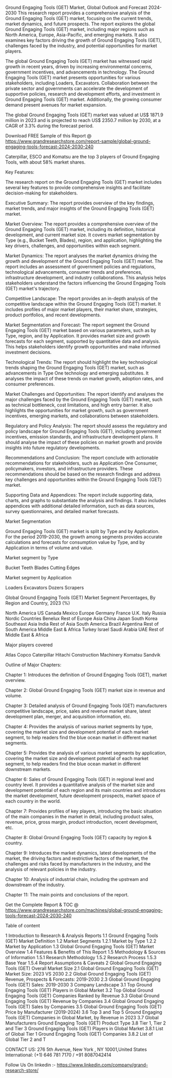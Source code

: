 Ground Engaging Tools (GET) Market, Global Outlook and Forecast 2024-2030
This research report provides a comprehensive analysis of the Ground Engaging Tools (GET) market, focusing on the current trends, market dynamics, and future prospects. The report explores the global Ground Engaging Tools (GET) market, including major regions such as North America, Europe, Asia-Pacific, and emerging markets. It also examines key factors driving the growth of Ground Engaging Tools (GET), challenges faced by the industry, and potential opportunities for market players.

The global Ground Engaging Tools (GET) market has witnessed rapid growth in recent years, driven by increasing environmental concerns, government incentives, and advancements in technology. The Ground Engaging Tools (GET) market presents opportunities for various stakeholders, including Loaders, Excavators. Collaboration between the private sector and governments can accelerate the development of supportive policies, research and development efforts, and investment in Ground Engaging Tools (GET) market. Additionally, the growing consumer demand present avenues for market expansion.

The global Ground Engaging Tools (GET) market was valued at US$ 1871.9 million in 2023 and is projected to reach US$ 2350.7 million by 2030, at a CAGR of 3.3% during the forecast period.

Download FREE Sample of this Report @ https://www.grandresearchstore.com/report-sample/global-ground-engaging-tools-forecast-2024-2030-240


Caterpillar, ESCO and Komatsu are the top 3 players of Ground Engaging Tools, with about 58% market shares.

Key Features:

The research report on the Ground Engaging Tools (GET) market includes several key features to provide comprehensive insights and facilitate decision-making for stakeholders.

Executive Summary: The report provides overview of the key findings, market trends, and major insights of the Ground Engaging Tools (GET) market.

Market Overview: The report provides a comprehensive overview of the Ground Engaging Tools (GET) market, including its definition, historical development, and current market size. It covers market segmentation by Type (e.g., Bucket Teeth, Blades), region, and application, highlighting the key drivers, challenges, and opportunities within each segment.

Market Dynamics: The report analyses the market dynamics driving the growth and development of the Ground Engaging Tools (GET) market. The report includes an assessment of government policies and regulations, technological advancements, consumer trends and preferences, infrastructure development, and industry collaborations. This analysis helps stakeholders understand the factors influencing the Ground Engaging Tools (GET) market's trajectory.

Competitive Landscape: The report provides an in-depth analysis of the competitive landscape within the Ground Engaging Tools (GET) market. It includes profiles of major market players, their market share, strategies, product portfolios, and recent developments.

Market Segmentation and Forecast: The report segment the Ground Engaging Tools (GET) market based on various parameters, such as by Type, region, and by Application. It provides market size and growth forecasts for each segment, supported by quantitative data and analysis. This helps stakeholders identify growth opportunities and make informed investment decisions.

Technological Trends: The report should highlight the key technological trends shaping the Ground Engaging Tools (GET) market, such as advancements in Type One technology and emerging substitutes. It analyses the impact of these trends on market growth, adoption rates, and consumer preferences.

Market Challenges and Opportunities: The report identify and analyses the major challenges faced by the Ground Engaging Tools (GET) market, such as technical bottleneck, cost limitations, and high entry barrier. It also highlights the opportunities for market growth, such as government incentives, emerging markets, and collaborations between stakeholders.

Regulatory and Policy Analysis: The report should assess the regulatory and policy landscape for Ground Engaging Tools (GET), including government incentives, emission standards, and infrastructure development plans. It should analyse the impact of these policies on market growth and provide insights into future regulatory developments.

Recommendations and Conclusion: The report conclude with actionable recommendations for stakeholders, such as Application One Consumer, policymakers, investors, and infrastructure providers. These recommendations should be based on the research findings and address key challenges and opportunities within the Ground Engaging Tools (GET) market.

Supporting Data and Appendices: The report include supporting data, charts, and graphs to substantiate the analysis and findings. It also includes appendices with additional detailed information, such as data sources, survey questionnaires, and detailed market forecasts.

Market Segmentation

Ground Engaging Tools (GET) market is split by Type and by Application. For the period 2019-2030, the growth among segments provides accurate calculations and forecasts for consumption value by Type, and by Application in terms of volume and value.

Market segment by Type



Bucket Teeth
Blades
Cutting Edges


Market segment by Application



Loaders
Excavators
Dozers
Scrapers


Global Ground Engaging Tools (GET) Market Segment Percentages, By Region and Country, 2023 (%)



North America
US
Canada
Mexico
Europe
Germany
France
U.K.
Italy
Russia
Nordic Countries
Benelux
Rest of Europe
Asia
China
Japan
South Korea
Southeast Asia
India
Rest of Asia
South America
Brazil
Argentina
Rest of South America
Middle East & Africa
Turkey
Israel
Saudi Arabia
UAE
Rest of Middle East & Africa


Major players covered



Atlas Copco
Caterpillar
Hitachi Construction Machinery
Komatsu
Sandvik


Outline of Major Chapters:

Chapter 1: Introduces the definition of Ground Engaging Tools (GET), market overview.

Chapter 2: Global Ground Engaging Tools (GET) market size in revenue and volume.

Chapter 3: Detailed analysis of Ground Engaging Tools (GET) manufacturers competitive landscape, price, sales and revenue market share, latest development plan, merger, and acquisition information, etc.

Chapter 4: Provides the analysis of various market segments by type, covering the market size and development potential of each market segment, to help readers find the blue ocean market in different market segments.

Chapter 5: Provides the analysis of various market segments by application, covering the market size and development potential of each market segment, to help readers find the blue ocean market in different downstream markets.

Chapter 6: Sales of Ground Engaging Tools (GET) in regional level and country level. It provides a quantitative analysis of the market size and development potential of each region and its main countries and introduces the market development, future development prospects, market space of each country in the world.

Chapter 7: Provides profiles of key players, introducing the basic situation of the main companies in the market in detail, including product sales, revenue, price, gross margin, product introduction, recent development, etc.

Chapter 8: Global Ground Engaging Tools (GET) capacity by region & country.

Chapter 9: Introduces the market dynamics, latest developments of the market, the driving factors and restrictive factors of the market, the challenges and risks faced by manufacturers in the industry, and the analysis of relevant policies in the industry.

Chapter 10: Analysis of industrial chain, including the upstream and downstream of the industry.

Chapter 11: The main points and conclusions of the report.

Get the Complete Report & TOC @ https://www.grandresearchstore.com/machines/global-ground-engaging-tools-forecast-2024-2030-240

Table of content

1 Introduction to Research & Analysis Reports
1.1 Ground Engaging Tools (GET) Market Definition
1.2 Market Segments
1.2.1 Market by Type
1.2.2 Market by Application
1.3 Global Ground Engaging Tools (GET) Market Overview
1.4 Features & Benefits of This Report
1.5 Methodology & Sources of Information
1.5.1 Research Methodology
1.5.2 Research Process
1.5.3 Base Year
1.5.4 Report Assumptions & Caveats
2 Global Ground Engaging Tools (GET) Overall Market Size
2.1 Global Ground Engaging Tools (GET) Market Size: 2023 VS 2030
2.2 Global Ground Engaging Tools (GET) Revenue, Prospects & Forecasts: 2019-2030
2.3 Global Ground Engaging Tools (GET) Sales: 2019-2030
3 Company Landscape
3.1 Top Ground Engaging Tools (GET) Players in Global Market
3.2 Top Global Ground Engaging Tools (GET) Companies Ranked by Revenue
3.3 Global Ground Engaging Tools (GET) Revenue by Companies
3.4 Global Ground Engaging Tools (GET) Sales by Companies
3.5 Global Ground Engaging Tools (GET) Price by Manufacturer (2019-2024)
3.6 Top 3 and Top 5 Ground Engaging Tools (GET) Companies in Global Market, by Revenue in 2023
3.7 Global Manufacturers Ground Engaging Tools (GET) Product Type
3.8 Tier 1, Tier 2 and Tier 3 Ground Engaging Tools (GET) Players in Global Market
3.8.1 List of Global Tier 1 Ground Engaging Tools (GET) Companies
3.8.2 List of Global Tier 2 and T

CONTACT US:
276 5th Avenue, New York , NY 10001,United States
International: (+1) 646 781 7170 / +91 8087042414

Follow Us On linkedin :- https://www.linkedin.com/company/grand-research-store/
